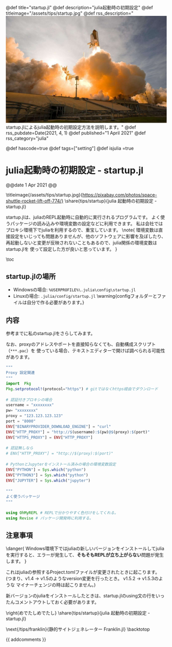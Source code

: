 @def title="startup.jl"
@def description="julia起動時の初期設定"
@def titleimage="/assets/tips/startup.jpg"
@def rss_description="![titleimage](/assets/tips/startup.jpg)startup.jlによるjulia起動時の初期設定方法を説明します。"
@def rss_pubdate=Date(2021, 4, 1)
@def published="1 April 2021"
@def rss_category="julia"

@def hascode=true
@def tags=["setting"]
@def isjulia =true
# julia起動時の初期設定 - startup.jl
@@date
1 Apr 2021
@@

\titleimage{/assets/tips/startup.jpg}{https://pixabay.com/photos/space-shuttle-rocket-lift-off-774/}
\share{tips/startup}{julia 起動時の初期設定 - startup.jl}

startup.jlは、juliaのREPL起動時に自動的に実行されるプログラムです。
よく使うパッケージの読み込みや環境変数の設定などに利用できます。
私は会社ではプロキシ環境下でjuliaを利用するので、重宝しています。
\note{
    環境変数は直接設定をいじっても問題ありませんが、他のソフトウェアに影響を及ぼしたり、
    再起動しないと変更が反映されないこともあるので、julia関係の環境変数はstartup.jlを
    使って設定した方が良いと思っています。
}

\toc

## startup.jlの場所
- Windowsの場合: `%USERPROFILE%\.julia\config\startup.jl`
- Linuxの場合: `.julia/config/startup.jl`
\warning{configフォルダーとファイルは自分で作る必要があります。}

## 内容
参考までに私のstartup.jlをさらしてみます。

なお、proxyのアドレスやポートを直接知らなくても、自動構成スクリプト（`***.pac`）を
使っている場合、テキストエディターで開けば調べられる可能性があります。

```julia
"""
Proxy 設定関連
"""
import  Pkg
Pkg.setprotocol!(protocol="https") # gitではなくhttps経由でダウンロード

# 認証付きプロキシの場合
username = "xxxxxxxx"
pw= "xxxxxxxx"
proxy = "123.123.123.123" 
port = "8000"
ENV["BINARYPROVIDER_DOWNLOAD_ENGINE"] = "curl"
ENV["HTTP_PROXY"] = "http://$(username):$(pw)@$(proxy):$(port)"
ENV["HTTPS_PROXY"] = ENV["HTTP_PROXY"]

# 認証無しなら
# ENV["HTTP_PROXY"] = "http://$(proxy):$(port)"

# PythonとJupyterをインストール済みの場合の環境変数設定
ENV["PYTHON"] = Sys.which("python")
ENV["PYTHON3"] = Sys.which("python")
ENV["JUPYTER"] = Sys.which("jupyter")

"""
よく使うパッケージ
"""

using OhMyREPL # REPLで分かりやすく色付けをしてくれる。
using Revise # パッケージ開発時に利用する。
```

## 注意事項
\danger{
    Windows環境下ではjuliaの新しいバージョンをインストールしてjuliaを実行すると、エラーが発生して、**そもそもREPLが立ち上がらない**問題が発生します。
    }

これはjuliaの参照するProject.tomlファイルが変更されたときに起こります。
(つまり、v1.4 -> v1.5のようなversion変更を行ったとき。 v1.5.2 -> v1.5.3のような
マイナーチェンジの時は起こりません。)

新バージョンのjuliaをインストールしたときは、startup.jlのusing文の行をいったんコメントアウトしておく必要があります。

\right{めでたしめでたし}
\share{tips/startup}{julia 起動時の初期設定 - startup.jl}

\next{/tips/franklin}{静的サイトジェネレーター Franklin.jl}
\backtotop

{{ addcomments }}